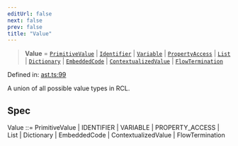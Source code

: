 ```yaml
---
editUrl: false
next: false
prev: false
title: "Value"
---
```


> **Value** = [`PrimitiveValue`](/api/ast/type-aliases/primitivevalue/) \| [`Identifier`](/api/ast/interfaces/identifier/) \| [`Variable`](/api/ast/interfaces/variable/) \| [`PropertyAccess`](/api/ast/interfaces/propertyaccess/) \| [`List`](/api/ast/interfaces/list/) \| [`Dictionary`](/api/ast/interfaces/dictionary/) \| [`EmbeddedCode`](/api/ast/type-aliases/embeddedcode/) \| [`ContextualizedValue`](/api/ast/interfaces/contextualizedvalue/) \| [`FlowTermination`](/api/ast/interfaces/flowtermination/)

Defined in: [ast.ts:99](https://github.com/rcs-agents/rcs-lang/blob/89258eb41dbc7637c8bdc8bfc04b38ebfa30409c/packages/ast/src/ast.ts#L99)

A union of all possible value types in RCL.

## Spec

Value ::= PrimitiveValue | IDENTIFIER | VARIABLE | PROPERTY_ACCESS | List | Dictionary | EmbeddedCode | ContextualizedValue | FlowTermination

